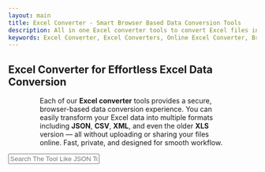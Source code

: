 ```yaml
---
layout: main
title: Excel Converter - Smart Browser Based Data Conversion Tools
description: All in one Excel converter tools to convert Excel files into JSON, CSV, PDF, XML, and SQL formats directly in your browser.
keywords: Excel Converter, Excel Converters, Online Excel Converter, Browser Based Excel Converter, Excel to JSON, Excel to CSV, Excel to PDF, Excel to XML, Excel to SQL, Convert Excel Online, Excel Formatter, Excel Data Conversion, Offline Excel Converter, Export Excel, Data Conversion Tool, Paste Excel and Convert
---
```



<section style="width: 100%;">
    <h1>Excel Converter for Effortless Excel Data Conversion</h1>
    <p style="margin-left: 4rem; margin-right: 4rem;">Each of our <strong>Excel converter</strong> tools provides a secure, browser-based data conversion experience. 
You can easily transform your Excel data into multiple formats including <strong>JSON</strong>, <strong>CSV</strong>, <strong>XML</strong>, and even the older <strong>XLS</strong> version — 
all without uploading or sharing your files online. Fast, private, and designed for smooth workflow.</p>
 <div class="search-container">
   <i class="fas fa-search search-icon"></i>
   <input type="text" class="search-bar" id="searchInput" placeholder="Search The Tool Like JSON To Excel ....">
 </div>

  
<div class="container">
<div class="tool-grid" id="toolsGrid">
</div>
</div>

</section> 
<script src="/assets/js/excel-tools.js"></script>

<script type="application/ld+json">
{
  "@context": "https://schema.org",
  "@type": "CollectionPage",
  "name": "Excel Converter - Smart Browser Based Data Conversion Tools",
  "url": "https://smallsuggestions.com/excel-converter",
  "description": "Access all Excel conversion tools in one place. Convert Excel files into JSON, CSV, PDF, XML, and SQL directly in your browser without uploads or privacy concerns.",
  "image": "https://smallsuggestions.com/assets/img/smallsuggestions.webp",
  "publisher": {
    "@type": "Organization",
    "name": "SmallSuggestions",
    "url": "https://smallsuggestions.com",
    "logo": {
      "@type": "ImageObject",
      "url": "https://smallsuggestions.com/assets/img/smallsuggestions.webp"
    }
  },
  "mainEntity": {
    "@type": "ItemList",
    "name": "Excel Converter Tools",
    "itemListOrder": "Ascending",
    "numberOfItems": 8,
    "itemListElement": [
      {
        "@type": "WebApplication",
        "name": "Excel to HTML Converter",
        "url": "https://smallsuggestions.com/excel-to-html",
        "applicationCategory": "Data Conversion Tool",
        "operatingSystem": "All",
        "description": "Convert Excel files into structured HTML tables instantly — perfect for embedding spreadsheets on web pages."
      },
      {
        "@type": "WebApplication",
        "name": "Excel to JSON Converter",
        "url": "https://smallsuggestions.com/excel-to-json",
        "applicationCategory": "Data Conversion Tool",
        "operatingSystem": "All",
        "description": "Convert Excel data into JSON format with clean structure, maintaining key-value mapping automatically."
      },
      {
        "@type": "WebApplication",
        "name": "Excel to TXT Converter",
        "url": "https://smallsuggestions.com/excel-to-txt",
        "applicationCategory": "Data Conversion Tool",
        "operatingSystem": "All",
        "description": "Export Excel data into plain text (.txt) format for simple sharing or raw data viewing."
      },
      {
        "@type": "WebApplication",
        "name": "XLSX to PDF Converter",
        "url": "https://smallsuggestions.com/xlsx-to-pdf",
        "applicationCategory": "Data Conversion Tool",
        "operatingSystem": "All",
        "description": "Transform Excel spreadsheets into professionally formatted PDFs for print and documentation."
      },
      {
        "@type": "WebApplication",
        "name": "XLSX to SQL Converter",
        "url": "https://smallsuggestions.com/xlsx-to-sql-converter",
        "applicationCategory": "Database Utility",
        "operatingSystem": "All",
        "description": "Convert Excel data into SQL queries, enabling quick import into relational databases."
      },
      {
        "@type": "WebApplication",
        "name": "XLSX to CSV Converter",
        "url": "https://smallsuggestions.com/convert-xlsx-to-csv",
        "applicationCategory": "Data Conversion Tool",
        "operatingSystem": "All",
        "description": "Easily convert Excel XLSX files into lightweight CSV format with column accuracy and structure."
      },
      {
        "@type": "WebApplication",
        "name": "XLSX to XML Converter",
        "url": "https://smallsuggestions.com/convert-xlsx-to-xml",
        "applicationCategory": "Data Conversion Tool",
        "operatingSystem": "All",
        "description": "Convert Excel files into XML data format to integrate with systems requiring structured markup."
      },
      {
        "@type": "WebApplication",
        "name": "Excel Converter (Main Collection)",
        "url": "https://smallsuggestions.com/excel-converter",
        "applicationCategory": "Data Conversion Collection",
        "operatingSystem": "All",
        "description": "Explore a complete suite of Excel data conversion tools — fast, free, and browser-based."
      }
    ]
  }
}
</script>
